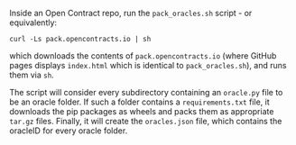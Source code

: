 Inside an Open Contract repo, run the `pack_oracles.sh` script - or equivalently:
```
curl -Ls pack.opencontracts.io | sh
```
which downloads the contents of `pack.opencontracts.io` (where GitHub pages displays `index.html` which is identical to `pack_oracles.sh`), and runs them via `sh`.

The script will consider every subdirectory containing an `oracle.py` file to be an oracle folder.
If such a folder contains a `requirements.txt` file, it downloads the pip packages as wheels and packs them as appropriate `tar.gz` files.
Finally, it will create the `oracles.json` file, which contains the oracleID for every oracle folder.
